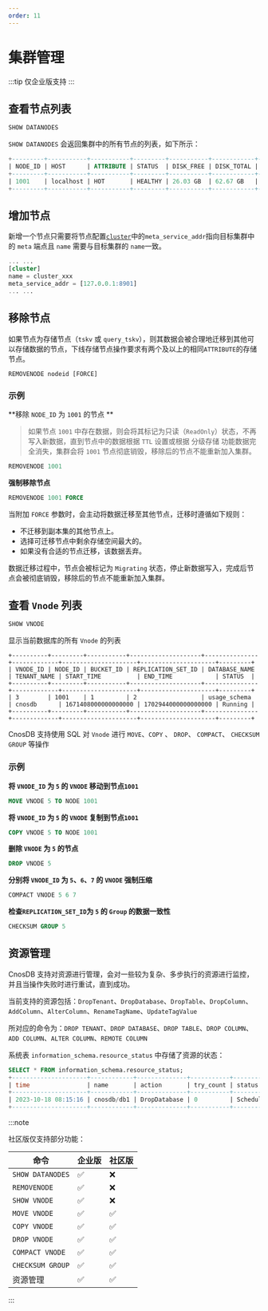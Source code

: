 ```yaml
---
order: 11
---
```


# 集群管理

:::tip
仅企业版支持
:::

## 查看节点列表

```sql
SHOW DATANODES
```

`SHOW DATANODES` 会返回集群中的所有节点的列表，如下所示：

```sql
+---------+-----------+-----------+---------+-----------+------------+---------------------+
| NODE_ID | HOST      | ATTRIBUTE | STATUS  | DISK_FREE | DISK_TOTAL | LAST_UPDATED_TIME   |
+---------+-----------+-----------+---------+-----------+------------+---------------------+
| 1001    | localhost | HOT       | HEALTHY | 26.03 GB  | 62.67 GB   | 2023-12-26 09:15:29 |
+---------+-----------+-----------+---------+-----------+------------+---------------------+
```



## 增加节点

新增一个节点只需要将节点配置[`cluster`](../reference/config#cluster)中的`meta_service_addr`指向目标集群中的 `meta` 端点且 `name` 需要与目标集群的 `name`一致。

```sql
... ...
[cluster]
name = cluster_xxx
meta_service_addr = [127.0.0.1:8901]
... ...
```



## 移除节点

如果节点为存储节点（`tskv` 或 `query_tskv`），则其数据会被合理地迁移到其他可以存储数据的节点，下线存储节点操作要求有两个及以上的相同`ATTRIBUTE`的存储节点。

```
REMOVENODE nodeid [FORCE]
```

### 示例

**移除 `NODE_ID` 为 `1001` 的节点 **

> 如果节点 `1001` 中存在数据，则会将其标记为只读（`ReadOnly`）状态，不再写入新数据，直到节点中的数据根据 `TTL` 设置或根据 分级存储 功能数据完全消失，集群会将 `1001` 节点彻底销毁，移除后的节点不能重新加入集群。

```sql
REMOVENODE 1001
```

**强制移除节点**

```sql
REMOVENODE 1001 FORCE
```

当附加 `FORCE` 参数时，会主动将数据迁移至其他节点，迁移时遵循如下规则：

- 不迁移到副本集的其他节点上。
- 选择可迁移节点中剩余存储空间最大的。
- 如果没有合适的节点迁移，该数据丢弃。

数据迁移过程中，节点会被标记为 `Migrating` 状态，停止新数据写入，完成后节点会被彻底销毁，移除后的节点不能重新加入集群。

## 查看 `Vnode` 列表

```sql
SHOW VNODE
```

显示当前数据库的所有 `Vnode` 的列表

```shell
+----------+---------+-----------+--------------------+---------------+-------------+---------------------+---------------------+---------+
| VNODE_ID | NODE_ID | BUCKET_ID | REPLICATION_SET_ID | DATABASE_NAME | TENANT_NAME | START_TIME          | END_TIME            | STATUS  |
+----------+---------+-----------+--------------------+---------------+-------------+---------------------+---------------------+---------+
| 3        | 1001    | 1         | 2                  | usage_schema  | cnosdb      | 1671408000000000000 | 1702944000000000000 | Running |
+----------+---------+-----------+--------------------+---------------+-------------+---------------------+---------------------+---------+
```

CnosDB 支持使用 SQL 对 `Vnode` 进行 `MOVE`、`COPY` 、 `DROP`、 `COMPACT`、 `CHECKSUM GROUP` 等操作

### 示例

**将 `VNODE_ID` 为 `5` 的 `VNODE` 移动到节点`1001`**

```sql
MOVE VNODE 5 TO NODE 1001
```

**将 `VNODE_ID` 为 `5` 的 `VNODE` 复制到节点`1001`**

```sql
COPY VNODE 5 TO NODE 1001
```

**删除 `VNODE` 为 `5` 的节点**

```sql
DROP VNODE 5
```

**分别将 `VNODE_ID` 为 `5`、`6`、`7` 的 `VNODE` 强制压缩**

```sql
COMPACT VNODE 5 6 7
```

**检查`REPLICATION_SET_ID`为 `5` 的 `Group` 的数据一致性**

```sql
CHECKSUM GROUP 5
```

## 资源管理

CnosDB 支持对资源进行管理，会对一些较为复杂、多步执行的资源进行监控，并且当操作失败时进行重试，直到成功。

当前支持的资源包括：`DropTenant`、`DropDatabase`、`DropTable`、`DropColumn`、`AddColumn`、`AlterColumn`、`RenameTagName`、`UpdateTagValue`

所对应的命令为：`DROP TENANT`、`DROP DATABASE`、`DROP TABLE`、`DROP COLUMN`、`ADD COLUMN`、`ALTER COLUMN`、`REMOTE COLUMN`

系统表 `information_schema.resource_status` 中存储了资源的状态：

```sql
SELECT * FROM information_schema.resource_status;
+---------------------+------------+--------------+-----------+----------+---------+
| time                | name       | action       | try_count | status   | comment |
+---------------------+------------+--------------+-----------+----------+---------+
| 2023-10-18 08:15:16 | cnosdb/db1 | DropDatabase | 0         | Schedule |         |
+---------------------+------------+--------------+-----------+----------+---------+
```

:::note

社区版仅支持部分功能：

| 命令             | 企业版 | 社区版 |
| ---------------- | ------ | ------ |
| `SHOW DATANODES` | ✅      | ❌      |
| `REMOVENODE`     | ✅      | ❌      |
| `SHOW VNODE`     | ✅      | ❌      |
| `MOVE VNODE`     | ✅      | ✅      |
| `COPY VNODE`     | ✅      | ✅      |
| `DROP VNODE`     | ✅      | ✅      |
| `COMPACT VNODE`  | ✅      | ✅      |
| `CHECKSUM GROUP` | ✅      | ✅      |
| 资源管理         | ✅      | ✅      |

:::